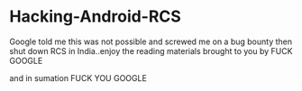 # Hacking-Android-RCS
Google told me this was not possible and screwed me on a bug bounty then shut down RCS in India..enjoy the reading materials brought to you by FUCK GOOGLE


and in sumation FUCK YOU GOOGLE
